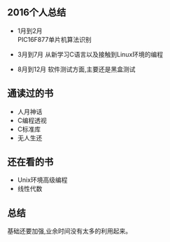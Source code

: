 ## 2016个人总结

* 1月到2月  
  PIC16F877单片机算法识别

* 3月到7月
  从新学习C语言以及接触到Linux环境的编程

* 8月到12月
  软件测试方面,主要还是黑盒测试

## 通读过的书

* 人月神话
* C编程透视
* C标准库
* 无人生还

## 还在看的书

* Unix环境高级编程
* 线性代数



## 总结
基础还要加强,业余时间没有太多的利用起来。
